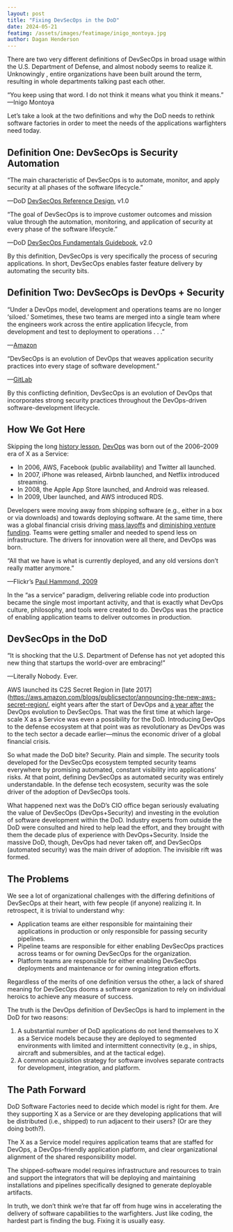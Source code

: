 ```yaml
---
layout: post
title: "Fixing DevSecOps in the DoD"
date: 2024-05-21
featimg: /assets/images/featimage/inigo_montoya.jpg
author: Dagan Henderson
---
```


There are two very different definitions of DevSecOps in broad usage within the U.S. Department of Defense, and almost nobody seems to realize it. Unknowingly , entire organizations have been built around the term, resulting in whole departments talking past each other.

“You keep using that word. I do not think it means what you think it means.”
—Inigo Montoya

Let’s take a look at the two definitions and why the DoD needs to rethink software factories in order to meet the needs of the applications warfighters need today.

## Definition One: DevSecOps is Security Automation
“The main characteristic of DevSecOps is to automate, monitor, and apply security at all phases of the software lifecycle.”

—DoD [DevSecOps Reference Design](https://ac.cto.mil/wp-content/uploads/2020/05/DoD-DevSecOps-Ref-v1.0.pdf), v1.0

“The goal of DevSecOps is to improve customer outcomes and mission value through the automation, monitoring, and application of security at every phase of the software lifecycle.”

—DoD [DevSecOps Fundamentals Guidebook](https://dl.dod.cyber.mil/wp-content/uploads/devsecops/pdf/DevSecOpsTools-ActivitiesGuidebook.pdf), v2.0

By this definition, DevSecOps is very specifically the process of securing applications. In short, DevSecOps enables faster feature delivery by automating the security bits.

## Definition Two: DevSecOps is DevOps + Security

“Under a DevOps model, development and operations teams are no longer ‘siloed.’ Sometimes, these two teams are merged into a single team where the engineers work across the entire application lifecycle, from development and test to deployment to operations . . .”

—[Amazon](https://aws.amazon.com/devops/what-is-devops/#:~:text=DevOps%20is%20the%20combination%20of,development%20and%20infrastructure%20management%20processes.)

“DevSecOps is an evolution of DevOps that weaves application security practices into every stage of software development.”

—[GitLab](https://about.gitlab.com/topics/devsecops/)

By this conflicting definition, DevSecOps is an evolution of DevOps that incorporates strong security practices throughout the DevOps-driven software-development lifecycle.

## How We Got Here

Skipping the long [history lesson](https://everythingdevops.dev/a-brief-history-of-devops-and-its-impact-on-software-development/), [DevOps](https://en.wikipedia.org/wiki/DevOps) was born out of the 2006–2009 era of X as a Service:

 * In 2006, AWS, Facebook (public availability) and Twitter all launched.
 * In 2007, iPhone was released, Airbnb launched, and Netflix introduced streaming.
 * In 2008, the Apple App Store launched, and Android was released.
 * In 2009, Uber launched, and AWS introduced RDS.

 Developers were moving away from shipping software (e.g., either in a box or via downloads) and towards deploying software. At the same time, there was a global financial crisis driving [mass layoffs](https://www.bls.gov/opub/ted/2011/ted_20110504.htm) and [diminishing venture funding](https://news.crunchbase.com/startups/lessons-from-2008-how-the-downturn-impacted-funding-two-to-four-years-out/). Teams were getting smaller and needed to spend less on infrastructure. The drivers for innovation were all there, and DevOps was born.

“All that we have is what is currently deployed, and any old versions don’t really matter anymore.”

—Flickr’s [Paul Hammond, 2009](https://youtu.be/LdOe18KhtT4?t=968&si=GF18_ZH_-cW5HlzM)

In the “as a service” paradigm, delivering reliable code into production became the single most important activity, and that is exactly what DevOps culture, philosophy, and tools were created to do. DevOps was the practice of enabling application teams to deliver outcomes in production.

## DevSecOps in the DoD

“It is shocking that the U.S. Department of Defense has not yet adopted this new thing that startups the world-over are embracing!”

—Literally Nobody. Ever.

AWS launched its C2S Secret Region in [late 2017](https://aws.amazon.com/blogs/publicsector/announcing-the-new-aws-secret-region/, eight years after the start of DevOps and [a year after](https://trends.google.com/trends/explore?date=2006-01-01%202024-05-17&geo=US&q=DevSecOps&hl=en) the DevOps evolution to DevSecOps. That was the first time at which large-scale X as a Service was even a possibility for the DoD. Introducing DevOps to the defense ecosystem at that point was as revolutionary as DevOps was to the tech sector a decade earlier—minus the economic driver of a global financial crisis.

So what made the DoD bite? Security. Plain and simple. The security tools developed for the DevSecOps ecosystem tempted security teams everywhere by promising automated, constant visibility into applications’ risks. At that point, defining DevSecOps as automated security was entirely understandable. In the defense tech ecosystem, security was the sole driver of the adoption of DevSecOps tools.

What happened next was the DoD’s CIO office began seriously evaluating the value of DevSecOps (DevOps+Security) and investing in the evolution of software development within the DoD. Industry experts from outside the DoD were consulted and hired to help lead the effort, and they brought with them the decade plus of experience with DevOps+Security. Inside the massive DoD, though, DevOps had never taken off, and DevSecOps (automated security) was the main driver of adoption. The invisible rift was formed.

## The Problems

We see a lot of organizational challenges with the differing definitions of DevSecOps at their heart, with few people (if anyone) realizing it. In retrospect, it is trivial to understand why:

 * Application teams are either responsible for maintaining their applications in production or only responsible for passing security pipelines.
 * Pipeline teams are responsible for either enabling DevSecOps practices across teams or for owning DevSecOps for the organization.
 * Platform teams are responsible for either enabling DevSecOps deployments and maintenance or for owning integration efforts.

Regardless of the merits of one definition versus the other, a lack of shared meaning for DevSecOps dooms a software organization to rely on individual heroics to achieve any measure of success.

The truth is the DevOps definition of DevSecOps is hard to implement in the DoD for two reasons:

 1.	A substantial number of DoD applications do not lend themselves to X as a Service models because they are deployed to segmented environments with limited and intermittent connectivity (e.g., in ships, aircraft and submersibles, and at the tactical edge).
 2. A common acquisition strategy for software involves separate contracts for development, integration, and platform.

## The Path Forward
DoD Software Factories need to 
decide which model is right for them. Are they supporting X as a Service or are they developing applications that will be distributed (i.e., shipped) to run adjacent to their users? (Or are they doing both?).

The X as a Service model requires application teams that are staffed for DevOps, a DevOps-friendly application platform, and clear organizational alignment of the shared responsibility model.

The shipped-software model requires infrastructure and resources to train and support the integrators that will be deploying and maintaining installations and pipelines specifically designed to generate deployable artifacts.

In truth, we don’t think we’re that far off from huge wins in accelerating the delivery of software capabilities to the warfighters. Just like coding, the hardest part is finding the bug. Fixing it is usually easy. 

